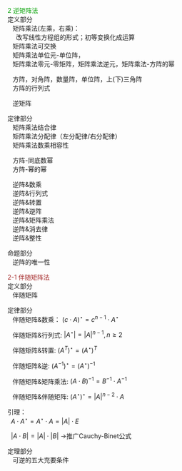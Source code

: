<font color=syan>2 逆矩阵法</font>  
定义部分  
$\enspace$ 矩阵乘法(左乘，右乘)：  
$\enspace\enspace$ 改写线性方程组的形式；初等变换化成运算  
$\enspace$ 矩阵乘法可交换  
$\enspace$ 矩阵乘法单位元-单位阵，  
$\enspace$ 矩阵乘法零元-零矩阵，矩阵乘法逆元，矩阵乘法-方阵的幂  
  
  
$\enspace$ 方阵，对角阵，数量阵，单位阵，上(下)三角阵  
$\enspace$ 方阵的行列式  
  
$\enspace$ 逆矩阵  
  
定律部分  
$\enspace$ 矩阵乘法结合律  
$\enspace$ 矩阵乘法分配律（左分配律/右分配律）  
$\enspace$ 矩阵乘法数乘相容性  
  
$\enspace$ 方阵-同底数幂  
$\enspace$ 方阵-幂的幂  
  
$\enspace$ 逆阵&数乘  
$\enspace$ 逆阵&行列式  
$\enspace$ 逆阵&转置  
$\enspace$ 逆阵&逆阵  
$\enspace$ 逆阵&矩阵乘法  
$\enspace$ 逆阵&消去律  
$\enspace$ 逆阵&整性  
  
命题部分  
$\enspace$ 逆阵的唯一性  
  
<font color=brown>2-1 伴随矩阵法</font>  
定义部分  
$\enspace$ 伴随矩阵  
  
定律部分  
$\enspace$ 伴随矩阵&数乘： $(c\cdot A)^\star=c^{n-1}\cdot A^\star$  
  
$\enspace$ 伴随矩阵&行列式: $|A^\star|=|A|^{n-1}, n\geq2$  
  
$\enspace$ 伴随矩阵&转置: $(A^T)^\star=(A^\star)^T$  
  
$\enspace$ 伴随矩阵&逆: $(A^{-1})^\star=(A^\star)^{-1}$  
  
$\enspace$ 伴随矩阵&矩阵乘法: $(A\cdot B)^{-1}=B^{-1}\cdot A^{-1}$  
  
$\enspace$ 伴随矩阵&伴随矩阵:  $(A^\star)^\star=|A|^{n-2}\cdot A$  
  
引理：  
$\enspace A\cdot A^\star = A^\star\cdot A = |A|\cdot E$  
  
$\enspace|A\cdot B|=|A|\cdot|B|$  →推广Cauchy-Binet公式  
  
定理部分  
$\enspace$ 可逆的五大充要条件  
